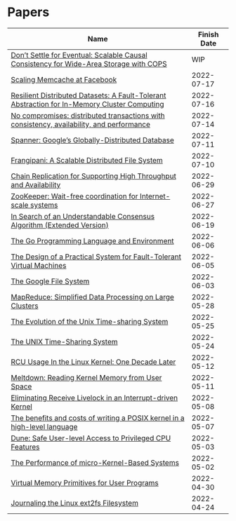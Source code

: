 # Papers

| Name | Finish Date |
| ---- | ----------- |
| [Don’t Settle for Eventual: Scalable Causal Consistency for Wide-Area Storage with COPS](https://dl.acm.org/doi/10.1145/2043556.2043593) | WIP |
| [Scaling Memcache at Facebook](https://dl.acm.org/doi/10.5555/2482626.2482663) | 2022-07-17 |
| [Resilient Distributed Datasets: A Fault-Tolerant Abstraction for In-Memory Cluster Computing](https://dl.acm.org/doi/10.5555/2228298.2228301) | 2022-07-16 |
| [No compromises: distributed transactions with consistency, availability, and performance](https://dl.acm.org/doi/10.1145/2815400.2815425) | 2022-07-14 |
| [Spanner: Google’s Globally-Distributed Database](https://dl.acm.org/doi/10.1145/2491245) | 2022-07-11 |
| [Frangipani: A Scalable Distributed File System](https://dl.acm.org/doi/10.1145/269005.266694) | 2022-07-10 |
| [Chain Replication for Supporting High Throughput and Availability](https://dl.acm.org/doi/10.5555/1251254.1251261) | 2022-06-29 |
| [ZooKeeper: Wait-free coordination for Internet-scale systems](https://dl.acm.org/doi/10.5555/1855840.1855851) | 2022-06-27 |
| [In Search of an Understandable Consensus Algorithm (Extended Version)](https://dl.acm.org/doi/10.5555/2643634.2643666) | 2022-06-19 |
| [The Go Programming Language and Environment](https://cacm.acm.org/magazines/2022/5/260357-the-go-programming-language-and-environment/fulltext) | 2022-06-06 |
| [The Design of a Practical System for Fault-Tolerant Virtual Machines](https://dl.acm.org/doi/10.1145/1899928.1899932) | 2022-06-05 |
| [The Google File System](https://dl.acm.org/doi/10.1145/1165389.945450) | 2022-06-03 |
| [MapReduce: Simplified Data Processing on Large Clusters](https://dl.acm.org/doi/10.1145/1327452.1327492) | 2022-05-28 |
| [The Evolution of the Unix Time-sharing System](https://dl.acm.org/doi/10.5555/645679.664095) | 2022-05-25 |
| [The UNIX Time-Sharing System](https://dl.acm.org/doi/10.1145/361011.361061) | 2022-05-24 |
| [RCU Usage In the Linux Kernel: One Decade Later](https://dl.acm.org/doi/abs/10.1145/3421473.3421481) | 2022-05-12 |
| [Meltdown: Reading Kernel Memory from User Space](https://dl.acm.org/doi/10.1145/3357033) | 2022-05-11 |
| [Eliminating Receive Livelock in an Interrupt-driven Kernel](https://dl.acm.org/doi/10.1145/263326.263335) | 2022-05-08 |
| [The benefits and costs of writing a POSIX kernel in a high-level language](https://www.usenix.org/conference/osdi18/presentation/cutler) | 2022-05-07 |
| [Dune: Safe User-level Access to Privileged CPU Features](https://dl.acm.org/doi/10.5555/2387880.2387913) | 2022-05-03 |
| [The Performance of micro-Kernel-Based Systems](https://dl.acm.org/doi/10.1145/268998.266660) | 2022-05-02 |
| [Virtual Memory Primitives for User Programs](https://dl.acm.org/doi/10.1145/106972.106984) | 2022-04-30 |
| [Journaling the Linux ext2fs Filesystem](https://www.cs.miami.edu/~burt/learning/Csc521.081/docs/paper.aw.pdf) | 2022-04-24 |
